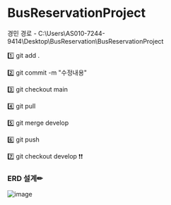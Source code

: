 # BusReservationProject

경민 경로 - C:\Users\AS010-7244-9414\Desktop\BusReservation\BusReservationProject 

1️⃣ git add .

2️⃣ git commit -m "수정내용"

3️⃣ git checkout main

4️⃣ git pull

5️⃣ git merge develop

6️⃣ git push

7️⃣ git checkout develop ❗❗


### ERD 설계✏

![image](https://user-images.githubusercontent.com/87464750/200810030-1bdc1e51-1f23-4ccb-a2a3-696ec3e4f34b.png)

